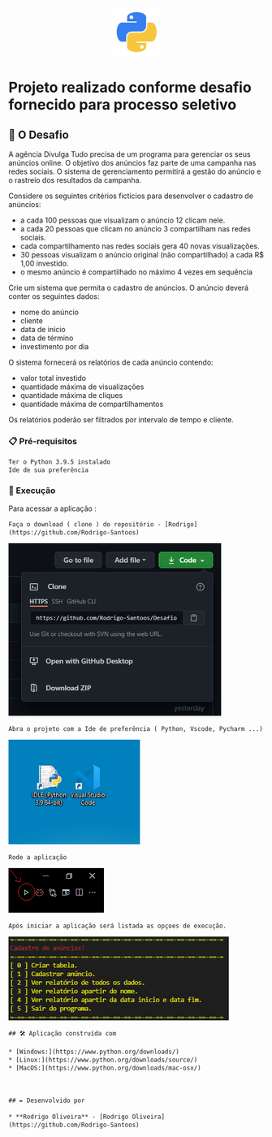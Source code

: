 <div align="center">
<img src="pythonLogo.png"  width="100" >
</div>

# Projeto realizado conforme desafio fornecido para processo seletivo  


## 🚀 O Desafio

A agência Divulga Tudo precisa de um programa para gerenciar os seus anúncios online. O objetivo dos anúncios faz parte de uma campanha nas redes sociais. O sistema de gerenciamento permitirá a gestão do anúncio e o rastreio dos resultados da campanha.

Considere os seguintes critérios fictícios para desenvolver o cadastro de anúncios:

- a cada 100 pessoas que visualizam o anúncio 12 clicam nele.
- a cada 20 pessoas que clicam no anúncio 3 compartilham nas redes sociais.
- cada compartilhamento nas redes sociais gera 40 novas visualizações.
- 30 pessoas visualizam o anúncio original (não compartilhado) a cada R$ 1,00 investido.
- o mesmo anúncio é compartilhado no máximo 4 vezes em sequência

Crie um sistema que permita o cadastro de anúncios. O anúncio deverá conter os seguintes dados:

- nome do anúncio
- cliente
- data de início
- data de término
- investimento por dia


O sistema fornecerá os relatórios de cada anúncio contendo:

- valor total investido
- quantidade máxima de visualizações
- quantidade máxima de cliques
- quantidade máxima de compartilhamentos

Os relatórios poderão ser filtrados por intervalo de tempo e cliente.

### 📋 Pré-requisitos

```
Ter o Python 3.9.5 instalado 
Ide de sua preferência
```

### 🔧 Execução

Para acessar a aplicação :

```
Faça o download ( clone ) do repositório - [Rodrigo](https://github.com/Rodrigo-Santoos) 
```
![git](Capturar.PNG)
```
Abra o projeto com a Ide de preferência ( Python, Vscode, Pycharm ...)
```
![IDE](https://github.com/Rodrigo-Santoos/Desafio-Academia-Capgemini-2-Parte/blob/main/vscode.PNG)
```
Rode a aplicação
```
![executando](https://github.com/Rodrigo-Santoos/Desafio-Academia-Capgemini-2-Parte/blob/main/rodando.PNG)
```
Após iniciar a aplicação será listada as opçoes de execução. 
```
![rodando](https://github.com/Rodrigo-Santoos/Desafio-Academia-Capgemini-2-Parte/blob/main/Tela%20Menu.PNG)
```
## 🛠️ Aplicação construída com 

* [Windows:](https://www.python.org/downloads/)
* [Linux:](https://www.python.org/downloads/source/) 
* [MacOS:](https://www.python.org/downloads/mac-osx/)



## ✒️ Desenvolvido por

* **Rodrigo Oliveira** - [Rodrigo Oliveira](https://github.com/Rodrigo-Santoos)
